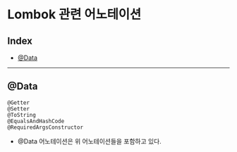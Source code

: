 # Lombok 관련 어노테이션
## Index
- [@Data](#@Data)

---
## @Data
```
@Getter
@Setter
@ToString
@EqualsAndHashCode
@RequiredArgsConstructor
```
- @Data 어노테이션은 위 어노테이션들을 포함하고 있다.
